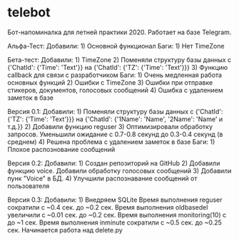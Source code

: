 # telebot

Бот-напоминалка для летней практики 2020. Работает на базе Telegram.

Альфа-Тест:
    Добавили:
        1) Основной функционал
    Баги:
        1) Нет TimeZone

Бета-тест:
    Добавили:
        1) TimeZone
        2) Поменяли структуру базы данных с {'ChatId': {'Time': 'Text'}} на {'ChatId': {'TZ': {'Time': 'Text'}}}
        3) Функцию callback для связи с разработчиком
    Баги:
        1) Очень медленная работа основных функций
        2) Ошибки с TimeZone
        3) Ошибки при отправке стикеров, документов, голосовых сообщений
        4) Ошибка с удалением заметок в базе

Версия 0.1:
    Добавили:
        1) Поменяли структуру базы данных с {'ChatId': {'TZ': {'Time': 'Text'}}} на {'ChatId': {'1Name': 'Name', '2Name': 'Name' и т.д.}}
        2) Добавили функцию reguser
        3) Оптимизировали обработку запросов. Уменьшили ожидание с 0.7-0.8 секунд до 0.3-0.4 секунд (в среднем)
        4) Решена проблема с удалением заметок в базе
    Баги:
        1) Плохое распознование сообщений

Версия 0.2:
    Добавили:
        1) Создан репозиторий на GitHub
        2) Добавили функцию voice. Добавили обработку голосовых сообщений
        3) Добавили пунк "Voice" в БД.
        4) Улучшили распознавание сообщений от пользователя

Версия 0.3:
    Добавили:
        1) Внедряем SQLite
            Время выполнения reguser сократили с ~0.4 сек. до ~0.2 сек.
            Время выполнения oldbasedel увеличили с ~0.01 сек. до ~0.2 сек.
            Время выполнения monitoring(10) с до ~1 сек.
            Время выполнения inminute сократили с ~0.5 сек. до ~0.25 сек.
            Начинается работа над delete.py 